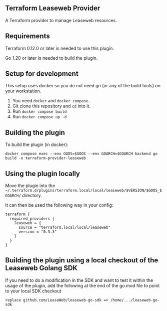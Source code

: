Terraform Leaseweb Provider
---------------------------

A Terraform provider to manage Leaseweb resources.


Requirements
------------

Terraform 0.12.0 or later is needed to use this plugin.

Go 1.20 or later is needed to build the plugin.


Setup for development
---------------------

This setup uses docker so you do not need go (or any of the build tools) on
your workstation.
1. You need `docker` and `docker compose`.
2. Git clone this repository and `cd` into it.
3. Run `docker compose build`
4. Run `docker compose up -d`


Building the plugin
-------------------

To build the plugin (in docker):

    docker compose exec --env GOOS=$GOOS --env GOARCH=$GOARCH backend go build -o terraform-provider-leaseweb


Using the plugin locally
------------------------

Move the plugin into the `~/.terraform.d/plugins/terraform.local/local/leaseweb/$VERSION/$GOOS_$GOARCH/` directory.

It can then be used the following way in your config:

    terraform {
      required_providers {
        leaseweb = {
          source = "terraform.local/local/leaseweb"
          version = "0.3.3"
        }
      }
    }


Building the plugin using a local checkout of the Leaseweb Golang SDK
---------------------------------------------------------------------

If you need to do a modification in the SDK and want to test it within the usage of the plugin,
add the following at the end of the go.mod file to point to your local SDK checkout

    replace github.com/LeaseWeb/leaseweb-go-sdk => /home/.../leaseweb-go-sdk
